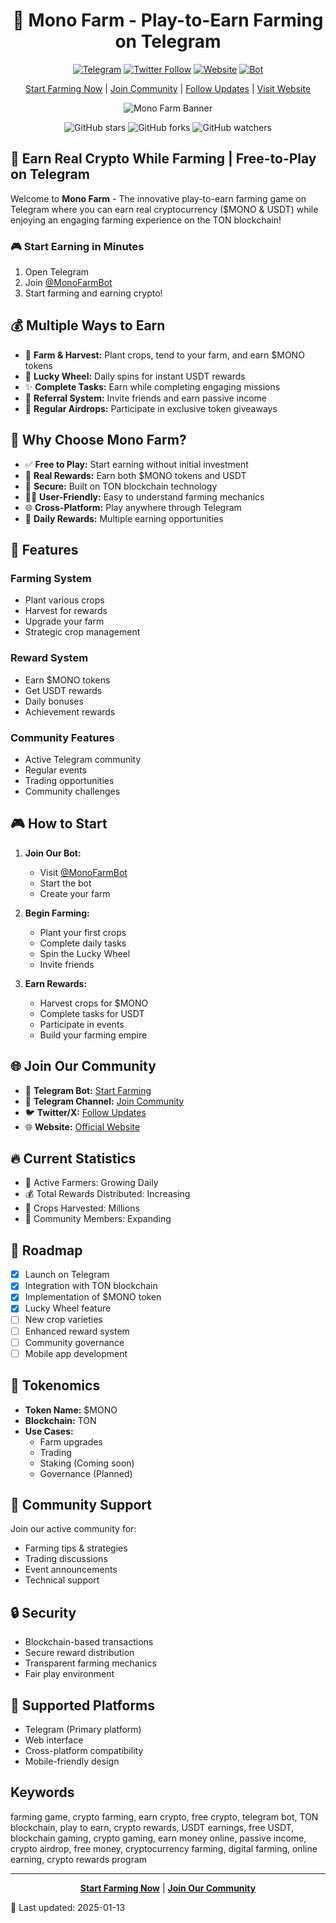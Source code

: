 <!-- Badges for visibility and credibility -->
<div align="center">
  
# 🌾 Mono Farm - Play-to-Earn Farming on Telegram

[![Telegram](https://img.shields.io/badge/Join-Telegram-blue.svg?logo=telegram)](https://t.me/MonoFarmCN)
[![Twitter Follow](https://img.shields.io/badge/Follow-Twitter-1DA1F2?logo=twitter)](https://x.com/MonoFarmTG)
[![Website](https://img.shields.io/badge/Website-MonoFarm-green)](https://monofarm.lol)
[![Bot](https://img.shields.io/badge/Start_Farming-Telegram_Bot-blue)](https://t.me/MonoFarmBot/Farm)

[Start Farming Now](https://t.me/MonoFarmBot/Farm) | [Join Community](https://t.me/MonoFarmCN) | [Follow Updates](https://x.com/MonoFarmTG) | [Visit Website](https://monofarm.lol)

![Mono Farm Banner](https://images.unsplash.com/photo-1625246333195-78d9c38ad449?w=1200&h=400&fit=crop)

![GitHub stars](https://img.shields.io/github/stars/MonoFarm/Mono-Farm---Earn-Crypto-While-Farming?style=social)
![GitHub forks](https://img.shields.io/github/forks/MonoFarm/Mono-Farm---Earn-Crypto-While-Farming?style=social)
![GitHub watchers](https://img.shields.io/github/watchers/MonoFarm/Mono-Farm---Earn-Crypto-While-Farming?style=social)


</div>

## 🌟 Earn Real Crypto While Farming | Free-to-Play on Telegram

Welcome to **Mono Farm** - The innovative play-to-earn farming game on Telegram where you can earn real cryptocurrency ($MONO & USDT) while enjoying an engaging farming experience on the TON blockchain! 

### 🎮 Start Earning in Minutes
1. Open Telegram
2. Join [@MonoFarmBot](https://t.me/MonoFarmBot/Farm)
3. Start farming and earning crypto!

## 💰 Multiple Ways to Earn

- 🌱 **Farm & Harvest:** Plant crops, tend to your farm, and earn $MONO tokens
- 🎡 **Lucky Wheel:** Daily spins for instant USDT rewards
- ✨ **Complete Tasks:** Earn while completing engaging missions
- 👥 **Referral System:** Invite friends and earn passive income
- 🎁 **Regular Airdrops:** Participate in exclusive token giveaways

## 🚀 Why Choose Mono Farm?

- ✅ **Free to Play:** Start earning without initial investment
- 💸 **Real Rewards:** Earn both $MONO tokens and USDT
- 🔐 **Secure:** Built on TON blockchain technology
- 👨‍🌾 **User-Friendly:** Easy to understand farming mechanics
- 🌐 **Cross-Platform:** Play anywhere through Telegram
- 💎 **Daily Rewards:** Multiple earning opportunities

## 🌟 Features

### Farming System
- Plant various crops
- Harvest for rewards
- Upgrade your farm
- Strategic crop management

### Reward System
- Earn $MONO tokens
- Get USDT rewards
- Daily bonuses
- Achievement rewards

### Community Features
- Active Telegram community
- Regular events
- Trading opportunities
- Community challenges

## 🎮 How to Start

1. **Join Our Bot:**
   - Visit [@MonoFarmBot](https://t.me/MonoFarmBot/Farm)
   - Start the bot
   - Create your farm

2. **Begin Farming:**
   - Plant your first crops
   - Complete daily tasks
   - Spin the Lucky Wheel
   - Invite friends

3. **Earn Rewards:**
   - Harvest crops for $MONO
   - Complete tasks for USDT
   - Participate in events
   - Build your farming empire

## 🌐 Join Our Community

- 📱 **Telegram Bot:** [Start Farming](https://t.me/MonoFarmBot/Farm)
- 💬 **Telegram Channel:** [Join Community](https://t.me/MonoFarmCN)
- 🐦 **Twitter/X:** [Follow Updates](https://x.com/MonoFarmTG)
- 🌐 **Website:** [Official Website](https://monofarm.lol)

## 🔥 Current Statistics

- 🌾 Active Farmers: Growing Daily
- 💰 Total Rewards Distributed: Increasing
- 🌱 Crops Harvested: Millions
- 👥 Community Members: Expanding

## 🎯 Roadmap

- [x] Launch on Telegram
- [x] Integration with TON blockchain
- [x] Implementation of $MONO token
- [x] Lucky Wheel feature
- [ ] New crop varieties
- [ ] Enhanced reward system
- [ ] Community governance
- [ ] Mobile app development

## 💎 Tokenomics

- **Token Name:** $MONO
- **Blockchain:** TON
- **Use Cases:**
  - Farm upgrades
  - Trading
  - Staking (Coming soon)
  - Governance (Planned)

## 🤝 Community Support

Join our active community for:
- Farming tips & strategies
- Trading discussions
- Event announcements
- Technical support

## 🔒 Security

- Blockchain-based transactions
- Secure reward distribution
- Transparent farming mechanics
- Fair play environment

## 📱 Supported Platforms

- Telegram (Primary platform)
- Web interface
- Cross-platform compatibility
- Mobile-friendly design

## Keywords
farming game, crypto farming, earn crypto, free crypto, telegram bot, TON blockchain, play to earn, crypto rewards, USDT earnings, free USDT, blockchain gaming, crypto gaming, earn money online, passive income, crypto airdrop, free money, cryptocurrency farming, digital farming, online earning, crypto rewards program

---

<div align="center">

**[Start Farming Now](https://t.me/MonoFarmBot/Farm)** | **[Join Our Community](https://t.me/MonoFarmCN)**

</div>
🔄 Last updated: 2025-01-13

